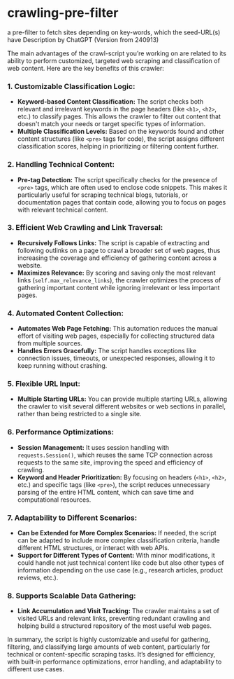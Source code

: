 # crawling-pre-filter
a pre-filter to fetch sites depending on key-words, which the seed-URL(s) have
Description by ChatGPT (Version from 240913)

The main advantages of the crawl-script you’re working on are related to its ability to perform customized, targeted web scraping and classification of web content. Here are the key benefits of this crawler:

### 1. **Customizable Classification Logic:**
   - **Keyword-based Content Classification:** The script checks both relevant and irrelevant keywords in the page headers (like `<h1>`, `<h2>`, etc.) to classify pages. This allows the crawler to filter out content that doesn't match your needs or target specific types of information.
   - **Multiple Classification Levels:** Based on the keywords found and other content structures (like `<pre>` tags for code), the script assigns different classification scores, helping in prioritizing or filtering content further.

### 2. **Handling Technical Content:**
   - **Pre-tag Detection:** The script specifically checks for the presence of `<pre>` tags, which are often used to enclose code snippets. This makes it particularly useful for scraping technical blogs, tutorials, or documentation pages that contain code, allowing you to focus on pages with relevant technical content.
   
### 3. **Efficient Web Crawling and Link Traversal:**
   - **Recursively Follows Links:** The script is capable of extracting and following outlinks on a page to crawl a broader set of web pages, thus increasing the coverage and efficiency of gathering content across a website.
   - **Maximizes Relevance:** By scoring and saving only the most relevant links (`self.max_relevance_links`), the crawler optimizes the process of gathering important content while ignoring irrelevant or less important pages.

### 4. **Automated Content Collection:**
   - **Automates Web Page Fetching:** This automation reduces the manual effort of visiting web pages, especially for collecting structured data from multiple sources.
   - **Handles Errors Gracefully:** The script handles exceptions like connection issues, timeouts, or unexpected responses, allowing it to keep running without crashing.

### 5. **Flexible URL Input:**
   - **Multiple Starting URLs:** You can provide multiple starting URLs, allowing the crawler to visit several different websites or web sections in parallel, rather than being restricted to a single site.

### 6. **Performance Optimizations:**
   - **Session Management:** It uses session handling with `requests.Session()`, which reuses the same TCP connection across requests to the same site, improving the speed and efficiency of crawling.
   - **Keyword and Header Prioritization:** By focusing on headers (`<h1>`, `<h2>`, etc.) and specific tags (like `<pre>`), the script reduces unnecessary parsing of the entire HTML content, which can save time and computational resources.

### 7. **Adaptability to Different Scenarios:**
   - **Can be Extended for More Complex Scenarios:** If needed, the script can be adapted to include more complex classification criteria, handle different HTML structures, or interact with web APIs.
   - **Support for Different Types of Content:** With minor modifications, it could handle not just technical content like code but also other types of information depending on the use case (e.g., research articles, product reviews, etc.).

### 8. **Supports Scalable Data Gathering:**
   - **Link Accumulation and Visit Tracking:** The crawler maintains a set of visited URLs and relevant links, preventing redundant crawling and helping build a structured repository of the most useful web pages.
  
In summary, the script is highly customizable and useful for gathering, filtering, and classifying large amounts of web content, particularly for technical or content-specific scraping tasks. It’s designed for efficiency, with built-in performance optimizations, error handling, and adaptability to different use cases.
